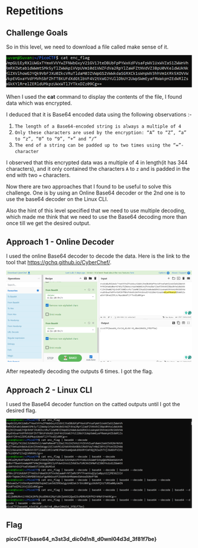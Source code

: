# Repetitions 

## Challenge Goals

So in this level, we need to download a file called make sense of it.

![alt text](Repetitions-1.png)


When I used the **cat** command to display the contents of the file, I found data which was encrypted.

I deduced that it is Base64  encoded data using the following observations :-

1. `The length of a Base64-encoded string is always a multiple of 4`
2. `Only these characters are used by the encryption: “A” to “Z”, “a” to “z”, “0” to “9”, “+” and “/”`
3. `The end of a string can be padded up to two times using the “=”-character`

I observed that this encrypted data  was a multiple of 4 in length(it has 344 characters), and it only contained the characters `A` to `z` and is padded in the end with two  `=` characters.

Now there are two approaches that I found to be useful to solve this challenge. One is by using an Online Base64 decoder or the 2nd one is to use the base64 decoder on the Linux CLI.


Also the hint of this level specified that we need to use multiple decoding, which made me think that we need to use the Base64 decoding more than once till we get the desired output.

## Approach 1 - Online Decoder

I used the online Base64 decoder to decode the data. Here is the link to the tool that https://gchq.github.io/CyberChef/.

![alt text](Repetitions-2.png)

After repeatedly decoding the outputs 6 times. I got the flag.

## Approach 2 -  Linux CLI

I used the Base64 decoder function on the catted outputs until I got the desired flag.

![alt text](Repetitions-3.png)

## Flag

**picoCTF{base64_n3st3d_dic0d!n8_d0wnl04d3d_3f81f7be}**






